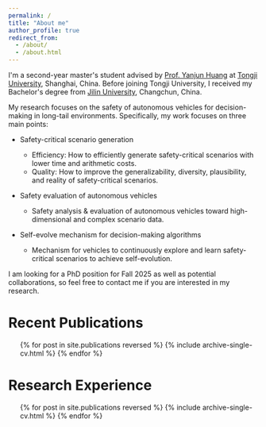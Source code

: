 ```yaml
---
permalink: /
title: "About me"
author_profile: true
redirect_from: 
  - /about/
  - /about.html
---
```


I'm a second-year master's student advised by [Prof. Yanjun Huang](https://www.researchgate.net/profile/Yanjun-Huang-4) at [Tongji University](https://www.tongji.edu.cn/eng/), Shanghai, China. Before joining Tongji University, I received my Bachelor's degree from [Jilin University](https://www.jlu.edu.cn/#), Changchun, China.

My research focuses on the safety of autonomous vehicles for decision-making in long-tail environments. Specifically, my work focuses on three main points: 

* Safety-critical scenario generation
  * Efficiency: How to efficiently generate safety-critical scenarios with lower time and arithmetic costs.
  * Quality: How to improve the generalizability, diversity, plausibility, and reality of safety-critical scenarios.
    
* Safety evaluation of autonomous vehicles
  * Safety analysis & evaluation of autonomous vehicles toward high-dimensional and complex scenario data.
    
* Self-evolve mechanism for decision-making algorithms
  * Mechanism for vehicles to continuously explore and learn safety-critical scenarios to achieve self-evolution.

I am looking for a PhD position for Fall 2025 as well as potential collaborations, so feel free to contact me if you are interested in my research.

Recent Publications
======
  <ul>{% for post in site.publications reversed %}
    {% include archive-single-cv.html %}
  {% endfor %}</ul>
  
Research Experience
======
  <ul>{% for post in site.publications reversed %}
    {% include archive-single-cv.html %}
  {% endfor %}</ul>






